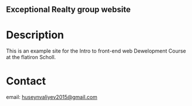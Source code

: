 Exceptional Realty group website
---

# Description

This is an example site for the Intro to front-end web Dewelopment Course at the flatiron Scholl.

# Contact

email: huseynvaliyev2015@gmail.com
